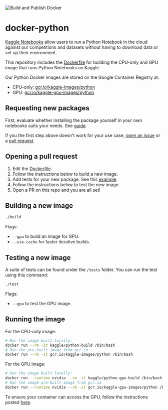 ![Build and Publish Docker](https://github.com/maciejskorski/docker-python/actions/workflows/build-publish-image.yaml/badge.svg?branch=modernized-jupyterserver)

# docker-python

[Kaggle Notebooks](https://www.kaggle.com/notebooks) allow users to run a Python Notebook in the cloud against our competitions and datasets without having to download data or set up their environment.

This repository includes the [Dockerfile](Dockerfile.tmpl) for building the CPU-only and GPU image that runs Python Notebooks on Kaggle.

Our Python Docker images are stored on the Google Container Registry at:

* CPU-only: [gcr.io/kaggle-images/python](https://gcr.io/kaggle-images/python)
* GPU: [gcr.io/kaggle-gpu-images/python](https://gcr.io/kaggle-gpu-images/python)

## Requesting new packages

First, evaluate whether installing the package yourself in your own notebooks suits your needs. See [guide](https://github.com/Kaggle/docker-python/wiki/Missing-Packages).

If you the first step above doesn't work for your use case, [open an issue](https://github.com/Kaggle/docker-python/issues/new) or a [pull request](https://github.com/Kaggle/docker-python/pulls).

## Opening a pull request

1. Edit the [Dockerfile](Dockerfile.tmpl).
1. Follow the instructions below to build a new image.
1. Add tests for your new package. See this [example](https://github.com/Kaggle/docker-python/blob/main/tests/test_fastai.py).
1. Follow the instructions below to test the new image.
1. Open a PR on this repo and you are all set!

## Building a new image

```sh
./build
```

Flags:

* `--gpu` to build an image for GPU.
* `--use-cache` for faster iterative builds.

## Testing a new image

A suite of tests can be found under the `/tests` folder. You can run the test using this command:

```sh
./test
```

Flags:

* `--gpu` to test the GPU image.

## Running the image

For the CPU-only image:

```sh
# Run the image built locally:
docker run --rm -it kaggle/python-build /bin/bash
# Run the pre-built image from gcr.io
docker run --rm -it gcr.io/kaggle-images/python /bin/bash
```

For the GPU image:

```sh
# Run the image built locally:
docker run --runtime nvidia --rm -it kaggle/python-gpu-build /bin/bash
# Run the image pre-built image from gcr.io
docker run --runtime nvidia --rm -it gcr.io/kaggle-gpu-images/python /bin/bash
```

To ensure your container can access the GPU, follow the instructions posted [here](https://github.com/Kaggle/docker-python/issues/361#issuecomment-448093930).
